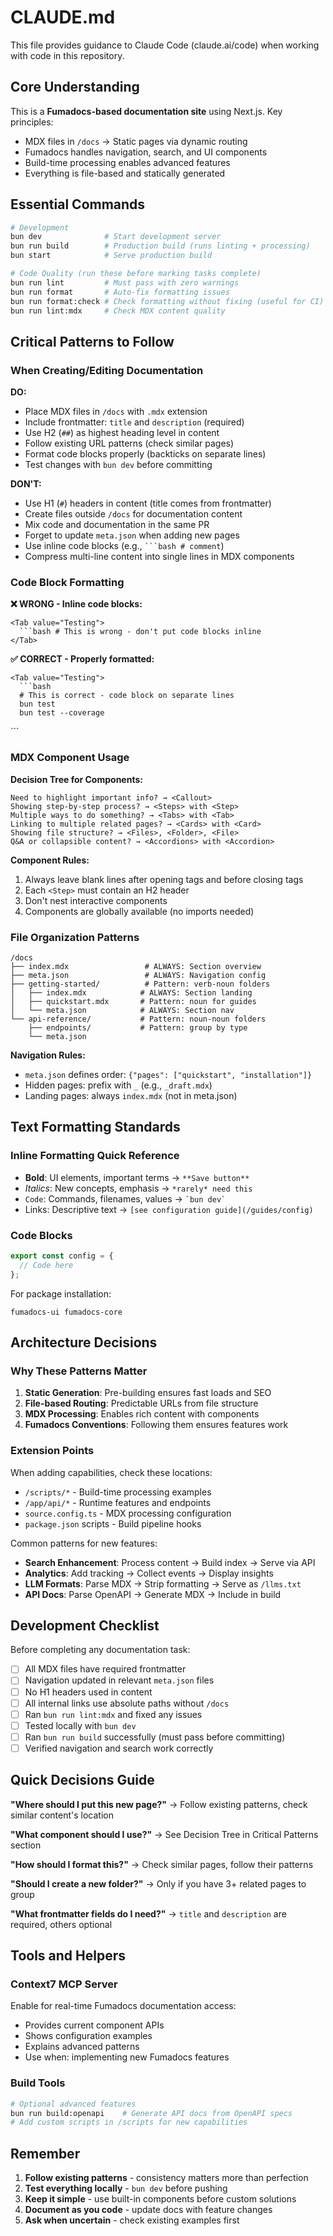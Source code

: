# CLAUDE.md

This file provides guidance to Claude Code (claude.ai/code) when working with code in this
repository.

## Core Understanding

This is a **Fumadocs-based documentation site** using Next.js. Key principles:

- MDX files in `/docs` → Static pages via dynamic routing
- Fumadocs handles navigation, search, and UI components
- Build-time processing enables advanced features
- Everything is file-based and statically generated

## Essential Commands

```bash
# Development
bun dev              # Start development server
bun run build        # Production build (runs linting + processing)
bun start            # Serve production build

# Code Quality (run these before marking tasks complete)
bun run lint         # Must pass with zero warnings
bun run format       # Auto-fix formatting issues
bun run format:check # Check formatting without fixing (useful for CI)
bun run lint:mdx     # Check MDX content quality
```

## Critical Patterns to Follow

### When Creating/Editing Documentation

**DO:**
- Place MDX files in `/docs` with `.mdx` extension
- Include frontmatter: `title` and `description` (required)
- Use H2 (`##`) as highest heading level in content
- Follow existing URL patterns (check similar pages)
- Format code blocks properly (backticks on separate lines)
- Test changes with `bun dev` before committing

**DON'T:**
- Use H1 (`#`) headers in content (title comes from frontmatter)
- Create files outside `/docs` for documentation content
- Mix code and documentation in the same PR
- Forget to update `meta.json` when adding new pages
- Use inline code blocks (e.g., `` ```bash # comment ``)
- Compress multi-line content into single lines in MDX components

### Code Block Formatting

**❌ WRONG - Inline code blocks:**
```mdx
<Tab value="Testing">
  ```bash # This is wrong - don't put code blocks inline
</Tab>
```

**✅ CORRECT - Properly formatted:**
```mdx
<Tab value="Testing">
  ```bash
  # This is correct - code block on separate lines
  bun test
  bun test --coverage
  ```
</Tab>
```

### MDX Component Usage

**Decision Tree for Components:**

```
Need to highlight important info? → <Callout>
Showing step-by-step process? → <Steps> with <Step>
Multiple ways to do something? → <Tabs> with <Tab>
Linking to multiple related pages? → <Cards> with <Card>
Showing file structure? → <Files>, <Folder>, <File>
Q&A or collapsible content? → <Accordions> with <Accordion>
```

**Component Rules:**

1. Always leave blank lines after opening tags and before closing tags
2. Each `<Step>` must contain an H2 header
3. Don't nest interactive components
4. Components are globally available (no imports needed)

### File Organization Patterns

```
/docs
├── index.mdx                 # ALWAYS: Section overview
├── meta.json                 # ALWAYS: Navigation config
├── getting-started/          # Pattern: verb-noun folders
│   ├── index.mdx            # ALWAYS: Section landing
│   ├── quickstart.mdx       # Pattern: noun for guides
│   └── meta.json            # ALWAYS: Section nav
└── api-reference/           # Pattern: noun-noun folders
    ├── endpoints/           # Pattern: group by type
    └── meta.json
```

**Navigation Rules:**

- `meta.json` defines order: `{"pages": ["quickstart", "installation"]}`
- Hidden pages: prefix with `_` (e.g., `_draft.mdx`)
- Landing pages: always `index.mdx` (not in meta.json)

## Text Formatting Standards

### Inline Formatting Quick Reference

- **Bold**: UI elements, important terms → `**Save button**`
- _Italics_: New concepts, emphasis → `*rarely* need this`
- `Code`: Commands, filenames, values → `` `bun dev` ``
- Links: Descriptive text → `[see configuration guide](/guides/config)`

### Code Blocks

```typescript title="app/config.ts"  // Always add filename
export const config = {
  // Code here
};
```

For package installation:

```package-install
fumadocs-ui fumadocs-core
```

## Architecture Decisions

### Why These Patterns Matter

1. **Static Generation**: Pre-building ensures fast loads and SEO
2. **File-based Routing**: Predictable URLs from file structure
3. **MDX Processing**: Enables rich content with components
4. **Fumadocs Conventions**: Following them ensures features work

### Extension Points

When adding capabilities, check these locations:

- `/scripts/*` - Build-time processing examples
- `/app/api/*` - Runtime features and endpoints
- `source.config.ts` - MDX processing configuration
- `package.json` scripts - Build pipeline hooks

Common patterns for new features:

- **Search Enhancement**: Process content → Build index → Serve via API
- **Analytics**: Add tracking → Collect events → Display insights
- **LLM Formats**: Parse MDX → Strip formatting → Serve as `/llms.txt`
- **API Docs**: Parse OpenAPI → Generate MDX → Include in build

## Development Checklist

Before completing any documentation task:

- [ ] All MDX files have required frontmatter
- [ ] Navigation updated in relevant `meta.json` files
- [ ] No H1 headers used in content
- [ ] All internal links use absolute paths without `/docs`
- [ ] Ran `bun run lint:mdx` and fixed any issues
- [ ] Tested locally with `bun dev`
- [ ] Ran `bun run build` successfully (must pass before committing)
- [ ] Verified navigation and search work correctly

## Quick Decisions Guide

**"Where should I put this new page?"** → Follow existing patterns, check similar content's location

**"What component should I use?"** → See Decision Tree in Critical Patterns section

**"How should I format this?"** → Check similar pages, follow their patterns

**"Should I create a new folder?"** → Only if you have 3+ related pages to group

**"What frontmatter fields do I need?"** → `title` and `description` are required, others optional

## Tools and Helpers

### Context7 MCP Server

Enable for real-time Fumadocs documentation access:

- Provides current component APIs
- Shows configuration examples
- Explains advanced patterns
- Use when: implementing new Fumadocs features

### Build Tools

```bash
# Optional advanced features
bun run build:openapi    # Generate API docs from OpenAPI specs
# Add custom scripts in /scripts for new capabilities
```

## Remember

1. **Follow existing patterns** - consistency matters more than perfection
2. **Test everything locally** - `bun dev` before pushing
3. **Keep it simple** - use built-in components before custom solutions
4. **Document as you code** - update docs with feature changes
5. **Ask when uncertain** - check existing examples first
